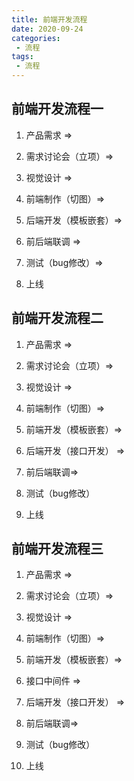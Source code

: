 ```yaml
---
title: 前端开发流程
date: 2020-09-24
categories:
 - 流程
tags:
 - 流程
---
```

## 前端开发流程一
1. 产品需求 =>

2. 需求讨论会（立项）=>

3. 视觉设计 =>

4. 前端制作（切图）=>

5. 后端开发（模板嵌套）=>

6. 前后端联调 =>

7. 测试（bug修改）=>

8. 上线

## 前端开发流程二
1. 产品需求 =>

2. 需求讨论会（立项）=>

3. 视觉设计 =>

4. 前端制作（切图）=>

5. 前端开发（模板嵌套）=>

6. 后端开发（接口开发） =>

7. 前后端联调=>

8. 测试（bug修改）

9. 上线

## 前端开发流程三
1. 产品需求 =>

2. 需求讨论会（立项）=>

3. 视觉设计 =>

4. 前端制作（切图）=>

5. 前端开发（模板嵌套）=>

6. 接口中间件 =>

7. 后端开发（接口开发） =>

8. 前后端联调=>

9. 测试（bug修改）

10. 上线